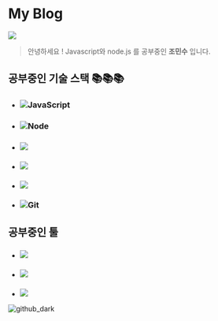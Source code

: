 # My Blog
<a href="https://iceflower.tistory.com/" target="_blank"><img src="https://img.shields.io/badge/Notion-FFFFFF?style=flat&logo=Notion&logoColor=black"/></a>


> 안녕하세요 ! Javascript와 node.js 를 공부중인 **조민수** 입니다.  
   

## 공부중인 기술 스택 📚📚📚
* ### ![JavaScript](https://img.shields.io/badge/-JavaScript-%23F7DF1C?style=for-the-badge&logo=javascript&logoColor=000000&labelColor=%23F7DF1C&color=%23FFCE5A)
* ### ![Node](https://img.shields.io/badge/-Nodejs-43853d?style=for-the-badge&logo=Node.js&logoColor=white)
* ### <img src="https://img.shields.io/badge/Express-000000?style=flat&logo=Express&logoColor=white"> 
* ### <img src="https://img.shields.io/badge/MongoDB-47A248?style=flat&logo=MongoDB&logoColor=white">  
* ### <img src="https://img.shields.io/badge/MySQL-4479A1?style=flat&logo=MySQL&logoColor=white">
* ### ![Git](https://img.shields.io/badge/-Git-F05032?style=for-the-badge&logo=git&logoColor=ffffff)



## 공부중인 툴
* ### <img src="https://img.shields.io/badge/Slack-4A154B?style=flat&logo=Slack&logoColor=white">
* ### <img src="https://img.shields.io/badge/AWS-232F3E?style=flat&logo=Amazon%20AWS&logoColor=white">  
* ### <img src="https://img.shields.io/badge/Notion-FFFFFF?style=flat&logo=Notion&logoColor=black">


![github_dark](https://github-readme-stats.vercel.app/api?username=talli0505&show_icons=true&theme=radical)

